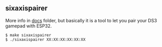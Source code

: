 ## sixaxispairer

More info in [docs][docs_pairer] folder, but basically it is a tool to let you pair your
DS3 gamepad with ESP32.

```
$ make sixaxispairer
$ ./sixaxispairer XX:XX:XX:XX:XX:XX
```

[docs_pairer]: https://gitlab.com/ricardoquesada/bluepad32/-/blob/master/docs/pair_ds3.md
